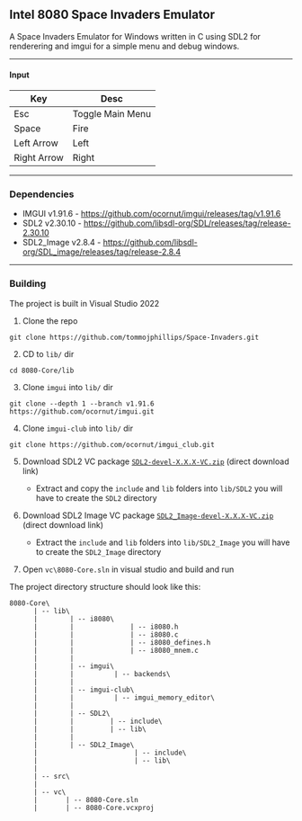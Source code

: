 ## Intel 8080 Space Invaders Emulator

A Space Invaders Emulator for Windows written in C using SDL2 for renderering and imgui for a simple menu and debug windows.

---

#### Input


| Key         | Desc                       |
| ---         | ----------------------     |
| Esc         | Toggle Main Menu           |
| Space       | Fire                       |
| Left Arrow  | Left                       |
| Right Arrow | Right                      |

 ---

### Dependencies 
 - IMGUI v1.91.6 - https://github.com/ocornut/imgui/releases/tag/v1.91.6
 - SDL2 v2.30.10 - https://github.com/libsdl-org/SDL/releases/tag/release-2.30.10
 - SDL2_Image v2.8.4 - https://github.com/libsdl-org/SDL_image/releases/tag/release-2.8.4

---

### Building

The project is built in Visual Studio 2022

  1. Clone the repo  
  
  ```
  git clone https://github.com/tommojphillips/Space-Invaders.git
  ```
  
  2. CD to `lib/` dir
  
  ```
  cd 8080-Core/lib
  ```
    
  3. Clone `imgui` into `lib/` dir
  
  ``` 
  git clone --depth 1 --branch v1.91.6 https://github.com/ocornut/imgui.git
  ```
  
  4. Clone `imgui-club` into `lib/` dir

  ```
  git clone https://github.com/ocornut/imgui_club.git
  ```
 
  5. Download SDL2 VC package [`SDL2-devel-X.X.X-VC.zip`](https://github.com/libsdl-org/SDL/releases/download/release-2.30.10/SDL2-devel-2.30.10-VC.zip) (direct download link)
     - Extract and copy the `include` and `lib` folders into `lib/SDL2` you will have to create the `SDL2` directory

  6. Download SDL2 Image VC package [`SDL2_Image-devel-X.X.X-VC.zip`](https://github.com/libsdl-org/SDL_image/releases/download/release-2.8.4/SDL2_image-devel-2.8.4-VC.zip) (direct download link)
     - Extract the `include` and `lib` folders into `lib/SDL2_Image` you will have to create the `SDL2_Image` directory
  
  7. Open `vc\8080-Core.sln` in visual studio and build and run

The project directory structure should look like this:

```
8080-Core\
      | -- lib\
      |        | -- i8080\
      |        |              | -- i8080.h
      |        |              | -- i8080.c
      |        |              | -- i8080_defines.h
      |        |              | -- i8080_mnem.c
      |        |
      |        | -- imgui\
      |        |          | -- backends\
      |        |
      |        | -- imgui-club\
      |        |          | -- imgui_memory_editor\
      |        |
      |        | -- SDL2\
      |        |         | -- include\
      |        |         | -- lib\
      |        |
      |        | -- SDL2_Image\
      |                        | -- include\
      |                        | -- lib\
      |         
      | -- src\
      |
      | -- vc\
      |       | -- 8080-Core.sln
      |       | -- 8080-Core.vcxproj
```
